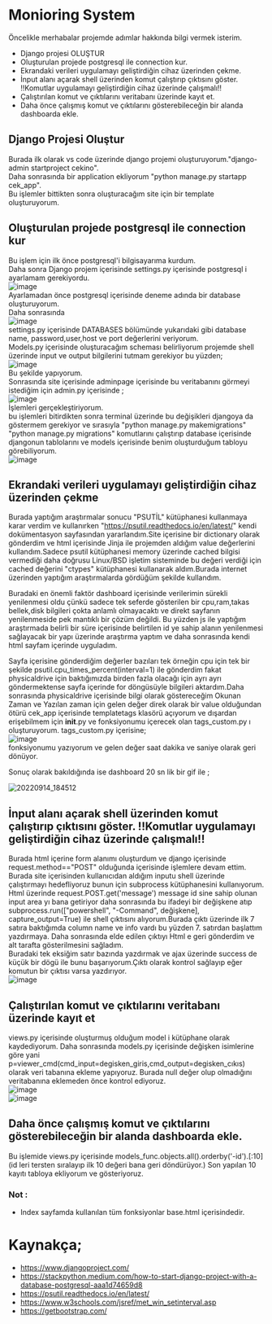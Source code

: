 # Monioring System

Öncelikle merhabalar projemde adımlar hakkında bilgi vermek isterim.
* Django projesi OLUŞTUR
* Oluşturulan projede postgresql ile connection kur.
* Ekrandaki verileri uygulamayı geliştirdiğin cihaz üzerinden çekme.
* İnput alanı açarak shell üzerinden komut çalıştırıp çıktısını göster. !!Komutlar uygulamayı geliştirdiğin cihaz üzerinde çalışmalı!!
* Çalıştırılan komut ve çıktılarını veritabanı üzerinde kayıt et.
* Daha önce çalışmış komut ve çıktılarını gösterebileceğin bir alanda dashboarda ekle.



## Django Projesi Oluştur
Burada ilk olarak vs code üzerinde django projemi oluşturuyorum."django-admin startproject cekino".<br>
Daha sonrasında bir application ekliyorum "python manage.py startapp cek_app".<br>
Bu işlemler bittikten sonra oluşturacağım site için bir template oluşturuyorum.


## Oluşturulan projede postgresql ile connection kur
Bu işlem için ilk önce postgresql'i bilgisayarıma kurdum. <br>
Daha sonra Django projem içerisinde settings.py içerisinde postgresql i ayarlamam gerekiyordu.<br>
![image](https://user-images.githubusercontent.com/63595177/190194294-8b38e0bf-7a57-4574-893d-6647d6cd7ad9.png)<br>
Ayarlamadan önce postgresql içerisinde deneme adında bir database oluşturuyorum.<br>
Daha sonrasında <br>![image](https://user-images.githubusercontent.com/63595177/190194500-26625230-89e9-4281-a7cf-e2a8443a5d4c.png)<br>
settings.py içerisinde DATABASES bölümünde yukarıdaki gibi database name, password,user,host ve port değerlerini veriyorum.<br>
Models.py içerisinde oluşturacağım scheması belirliyorum projemde shell üzerinde input ve output bilgilerini tutmam gerekiyor bu yüzden;<br>
![image](https://user-images.githubusercontent.com/63595177/190195344-31c140c7-63fc-47a3-bf5b-470a0992148e.png)<br>
 Bu şekilde yapıyorum.<br>
 Sonrasında site içerisinde adminpage içerisinde bu veritabanını görmeyi istediğim için admin.py içerisinde ;<br>
 ![image](https://user-images.githubusercontent.com/63595177/190195596-37779b92-5abf-4903-ac67-0da17ed6c789.png)<br>
 İşlemleri gerçekleştiriyorum.<br>
bu işlemleri bitirdikten sonra terminal üzerinde bu değişikleri djangoya da göstermem gerekiyor ve sırasıyla "python manage.py makemigrations" "python manage.py migrations" komutlarını çalıştırıp database içerisinde djangonun tablolarını ve models içerisinde benim oluşturduğum tabloyu görebiliyorum.<br>
![image](https://user-images.githubusercontent.com/63595177/190195801-df76ea9c-b559-4ab3-a248-838b4c15c7d8.png)<br>

##  Ekrandaki verileri uygulamayı geliştirdiğin cihaz üzerinden çekme
Burada yaptığım araştırmalar sonucu "PSUTİL" kütüphanesi kullanmaya karar verdim ve kullanırken "https://psutil.readthedocs.io/en/latest/" kendi dokümentasyon sayfasından yararlandım.Site içerisine bir dictionary olarak gönderdim ve html içerisinde Jinja ile projemden aldığım value değerlerini kullandım.Sadece psutil kütüphanesi memory üzerinde cached bilgisi vermediği daha doğrusu Linux/BSD işletim sisteminde bu değeri verdiği için cached değerini "ctypes" kütüphanesi kullanarak aldım.Burada internet üzerinden yaptığım araştırmalarda gördüğüm şekilde kullandım. <br>

Buradaki en önemli faktör dashboard içerisinde verilerimin sürekli yenilenmesi oldu çünkü sadece tek seferde gösterilen bir cpu,ram,takas bellek,disk bilgileri çokta anlamlı olmayacaktı ve direkt sayfanın yenilenmeside pek mantıklı bir çözüm değildi. Bu yüzden js ile yaptığım araştırmada belirli bir süre içerisinde belirtilen id ye sahip alanın yenilenmesi sağlayacak bir yapı üzerinde araştırma yaptım ve daha sonrasında kendi html sayfam içerinde uyguladım. <br>

Sayfa içerisine gönderdiğim değerler bazıları tek örneğin cpu için tek bir şekilde psutil.cpu_times_percent(interval=1) ile gönderdim fakat physicaldrive için baktığımızda birden fazla olacağı için ayrı ayrı göndermektense sayfa içerinde for döngüsüyle bilgileri aktardım.Daha sonrasında physicaldrive içerisinde bilgi olarak göstereceğim Okunan Zaman ve Yazılan zaman için gelen değer direk olarak bir value olduğundan ötürü cek_app içerisinde templatetags klasörü açıyorum ve dışardan erişebilmem için __init__.py ve fonksiyonumu içerecek olan tags_custom.py ı oluşturuyorum.  tags_custom.py içerisine;
<br>
![image](https://user-images.githubusercontent.com/63595177/190202112-023cd722-5fc9-4d3d-9fc4-d2b9ba363ec2.png)<br>
fonksiyonumu yazıyorum ve gelen değer saat dakika ve saniye olarak geri dönüyor.

Sonuç olarak bakıldığında ise dashboard 20 sn lik bir gif ile ;<br>

![20220914_184512](https://user-images.githubusercontent.com/63595177/190201447-535262b9-280b-4a88-a6dd-f20318d0eb20.gif)<br>


## İnput alanı açarak shell üzerinden komut çalıştırıp çıktısını göster. !!Komutlar uygulamayı geliştirdiğin cihaz üzerinde çalışmalı!!

Burada html içerine form alanımı oluşturdum ve django içerisinde request.method=="POST" olduğunda içerisinde işlemlere devam ettim. Burada site içerisinden kullanıcıdan aldığım inputu shell üzerinde çalıştırmayı hedefliyoruz bunun için subprocess kütüphanesini kullanıyorum. Html üzerinde request.POST.get('message') message id sine sahip olunan input area yı bana getiriyor daha sonrasında bu ifadeyi bir değişkene atıp subprocess.run(["powershell", "-Command", değişkene], capture_output=True) ile shell çıktısını alıyorum.Burada çıktı üzerinde ilk 7 satıra baktığımda column name ve info vardı bu yüzden 7. satırdan başlattım yazdırmaya. Daha sonrasında elde edilen çıktıyı Html e geri gönderdim ve alt tarafta gösterilmesini sağladım.<br>
Buradaki tek eksiğim satır bazında yazdırmak ve ajax üzerinde success de küçük bir dögü ile bunu başarıyorum.Çıktı olarak kontrol sağlayıp eğer komutun bir çıktısı varsa yazdırıyor.<br>
![image](https://user-images.githubusercontent.com/63595177/190248400-f00fafdb-eb33-48be-a3f0-9fa3776ae915.png)

## Çalıştırılan komut ve çıktılarını veritabanı üzerinde kayıt et
views.py içerisinde oluşturmuş olduğum model i kütüphane olarak kaydediyorum. Daha sonrasında models.py içerisinde değişken isimlerine göre yani p=viewer_cmd(cmd_input=degisken_giris,cmd_output=degisken_cıkıs) olarak veri tabanına ekleme yapıyoruz. Burada null değer olup olmadığını veritabanına eklemeden önce kontrol ediyoruz. <br>
![image](https://user-images.githubusercontent.com/63595177/190231747-4d861c9d-6b01-43a7-8029-8103ba53e17f.png) <br>
![image](https://user-images.githubusercontent.com/63595177/190231871-eddb46a5-ad03-44e5-abc9-72eb0bfb077f.png)<br>

##  Daha önce çalışmış komut ve çıktılarını gösterebileceğin bir alanda dashboarda ekle.
Bu işlemide views.py içerisinde models_func.objects.all().orderby('-id').[:10](id leri tersten sıralayıp ilk 10 değeri bana geri döndürüyor.)
Son yapılan 10 kayıtı tabloya ekliyorum ve gösteriyoruz.

### Not :
* Index sayfamda kullanılan tüm fonksiyonlar base.html içerisindedir.

# Kaynakça;
* https://www.djangoproject.com/
* https://stackpython.medium.com/how-to-start-django-project-with-a-database-postgresql-aaa1d74659d8
* https://psutil.readthedocs.io/en/latest/
* https://www.w3schools.com/jsref/met_win_setinterval.asp
* https://getbootstrap.com/










